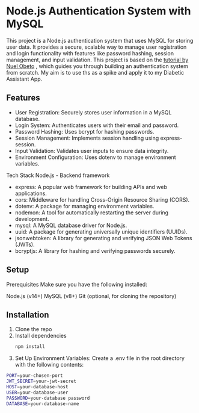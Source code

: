 # Node.js Authentication System with MySQL
This project is a Node.js authentication system that uses MySQL for storing user data. 
It provides a secure, scalable way to manage user registration and login functionality with features like password hashing, session management, and input validation. 
This project is based on the [tutorial by Nuel Obeto](https://dev.to/nuelobeto/building-a-nodejs-authentication-system-with-mysql-a-step-by-step-guide-19l9?fbclid=IwY2xjawG2fVJleHRuA2FlbQIxMAABHQataZeWT-ZmKh2fNkqDdAuecPhRutQpA2s-mFQlq1ReqyDBPQVe6odKIQ_aem_WinSBH4wHYnNj01UaqHtMA)
, which guides you through building an authentication system from scratch. My aim is to use ths as a spike and apply it to my Diabetic Assistant App. 

## Features
- User Registration: Securely stores user information in a MySQL database.
- Login System: Authenticates users with their email and password.
- Password Hashing: Uses bcrypt for hashing passwords.
- Session Management: Implements session handling using express-session.
- Input Validation: Validates user inputs to ensure data integrity.
- Environment Configuration: Uses dotenv to manage environment variables.
  
Tech Stack
Node.js - Backend framework
- express: A popular web framework for building APIs and web applications.
- cors: Middleware for handling Cross-Origin Resource Sharing (CORS).
- dotenv: A package for managing environment variables.
- nodemon: A tool for automatically restarting the server during development.
- mysql: A MySQL database driver for Node.js.
- uuid: A package for generating universally unique identifiers (UUIDs).
- jsonwebtoken: A library for generating and verifying JSON Web Tokens (JWTs).
- bcryptjs: A library for hashing and verifying passwords securely.

## Setup
Prerequisites
Make sure you have the following installed:

Node.js (v14+)
MySQL (v8+)
Git (optional, for cloning the repository)

## Installation
1) Clone the repo
2) Install dependencies
   ```bash
   npm install
   ```
3) Set Up Environment Variables:
Create a .env file in the root directory with the following contents:
```bash
PORT=your-chosen-port
JWT_SECRET=your-jwt-secret
HOST=your-database-host
USER=your-database-user
PASSWORD=your-database password
DATABASE=your-database-name
```

